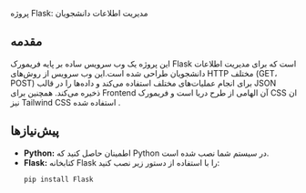  پروژه Flask: مدیریت اطلاعات دانشجویان

## مقدمه

این پروژه یک وب سرویس ساده بر پایه فریمورک Flask است که برای مدیریت اطلاعات دانشجویان طراحی شده است.این وب سرویس از روش‌های HTTP مختلف (GET، POST) برای انجام عملیات‌های مختلف استفاده می‌کند و داده‌ها را در قالب JSON ذخیره می‌کند. همچنین برای Frontend آن الهامی از طرح دریا است و فریمورک CSS ان نیز Tailwind CSS استفاده شده . 

## پیش‌نیازها

* **Python:** اطمینان حاصل کنید که Python در سیستم شما نصب شده است.
* **Flask:** کتابخانه Flask را با استفاده از دستور زیر نصب کنید:
  ```bas
  pip install Flask
